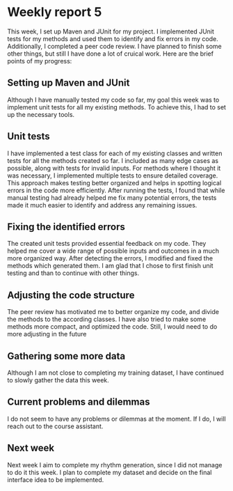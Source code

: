 # Weekly report 5

This week, I set up Maven and JUnit for my project. I implemented JUnit tests for my methods and used them to identify and fix errors in my code. Additionally, I completed a peer code review. I have planned to finish some other things, but still I have done a lot of cruical work. Here are the brief points of my progress:

## Setting up Maven and JUnit

Although I have manually tested my code so far, my goal this week was to implement unit tests for all my existing methods. To achieve this, I had to set up the necessary tools.

## Unit tests

I have implemented a test class for each of my existing classes and written tests for all the methods created so far. I included as many edge cases as possible, along with tests for invalid inputs. For methods where I thought it was necessary, I implemented multiple tests to ensure detailed coverage. This approach makes testing better organized and helps in spotting logical errors in the code more efficiently. After running the tests, I found that while manual testing had already helped me fix many potential errors, the tests made it much easier to identify and address any remaining issues.

## Fixing the identified errors

The created unit tests provided essential feedback on my code. They helped me cover a wide range of possible inputs and outcomes in a much more organized way. After detecting the errors, I modified and fixed the methods which generated them. I am glad that I chose to first finish unit testing and than to continue with other things.

## Adjusting the code structure

The peer review has motivated me to better organize my code, and divide the methods to the according classes. I have also tried to make some methods more compact, and optimized the code. Still, I would need to do more adjusting in the future

##  Gathering some more data

Although I am not close to completing my training dataset, I have continued to slowly gather the data this week.

## Current problems and dilemmas

I do not seem to have any problems or dilemmas at the moment. If I do, I will reach out to the course assistant.

## Next week 

Next week I aim to complete my rhythm generation, since I did not manage to do it this week. I plan to complete my dataset and decide on the final interface idea to be implemented. 
